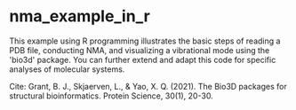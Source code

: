 # nma_example_in_r
This example using R programming illustrates the basic steps of reading a PDB file, conducting NMA, and visualizing a vibrational mode using the 'bio3d' package. You can further extend and adapt this code for specific analyses of molecular systems.

Cite:
Grant, B. J., Skjaerven, L., & Yao, X. Q. (2021). The Bio3D packages for structural bioinformatics. Protein Science, 30(1), 20-30.
